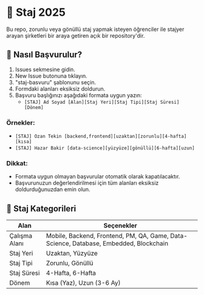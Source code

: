 # 🚀 Staj 2025

Bu repo, zorunlu veya gönüllü staj yapmak isteyen öğrenciler ile stajyer arayan şirketleri bir araya getiren açık bir repository'dir.

## 📌 Nasıl Başvurulur?

1. Issues sekmesine gidin.
2. New Issue butonuna tıklayın.
3. "staj-basvuru" şablonunu seçin.
4. Formdaki alanları eksiksiz doldurun.
5. Başvuru başlığınızı aşağıdaki formata uygun yazın:
   - `[STAJ] Ad Soyad [Alan][Staj Yeri][Staj Tipi][Staj Süresi][Dönem]`

### Örnekler:

- `[STAJ] Ozan Tekin [backend,frontend][uzaktan][zorunlu][4-hafta][kısa]`
- `[STAJ] Hazar Bakir [data-science][yüzyüze][gönüllü][6-hafta][uzun]`

### Dikkat:

- Formata uygun olmayan başvurular otomatik olarak kapatılacaktır.
- Başvurunuzun değerlendirilmesi için tüm alanları eksiksiz doldurduğunuzdan emin olun.

## 🎯 Staj Kategorileri

| Alan        | Seçenekler                                                                 |
|-------------|-----------------------------------------------------------------------------|
| Çalışma Alanı | Mobile, Backend, Frontend, PM, QA, Game, Data-Science, Database, Embedded, Blockchain |
| Staj Yeri    | Uzaktan, Yüzyüze                                                           |
| Staj Tipi    | Zorunlu, Gönüllü                                                           |
| Staj Süresi  | 4-Hafta, 6-Hafta                                                           |
| Dönem        | Kısa (Yaz), Uzun (3-6 Ay)                                                  |


